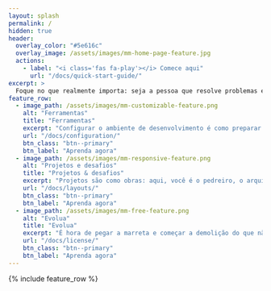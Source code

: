 ```yaml
---
layout: splash
permalink: /
hidden: true
header:
  overlay_color: "#5e616c"
  overlay_image: /assets/images/mm-home-page-feature.jpg
  actions:
    - label: "<i class='fas fa-play'></i> Comece aqui"
      url: "/docs/quick-start-guide/"
excerpt: >
  Foque no que realmente importa: seja a pessoa que resolve problemas e constrói soluções!
feature_row:
  - image_path: /assets/images/mm-customizable-feature.png
    alt: "Ferramentas"
    title: "Ferramentas"
    excerpt: "Configurar o ambiente de desenvolvimento é como preparar a caixa de ferramentas de um pedreiro: você não vai levantar um arranha-céu com uma colher de pedreiro e fita isolante. Escolha suas ferramentas certas, ou vai acabar construindo um castelo... de areia."
    url: "/docs/configuration/"
    btn_class: "btn--primary"
    btn_label: "Aprenda agora"
  - image_path: /assets/images/mm-responsive-feature.png
    alt: "Projetos e desafios"
    title: "Projetos & desafios"
    excerpt: "Projetos são como obras: aqui, você é o pedreiro, o arquiteto e o mestre de obras. Não construa o telhado antes de fazer a fundação – a não ser que você goste de viver perigosamente. Aqui não tem moleza: é muito código até ver o projeto de pé!"
    url: "/docs/layouts/"
    btn_class: "btn--primary"
    btn_label: "Aprenda agora"
  - image_path: /assets/images/mm-free-feature.png
    alt: "Evolua"
    title: "Evolua"
    excerpt: "É hora de pegar a marreta e começar a demolição do que não funciona. Quem já fez muita obra sabe que sempre dá pra melhorar aquela parede que ficou meio torta. Não basta apenas saber colocar tijolo; aprenda a projetar o seu próprio castelo de códigos!"
    url: "/docs/license/"
    btn_class: "btn--primary"
    btn_label: "Aprenda agora"
---
```


{% include feature_row %}
